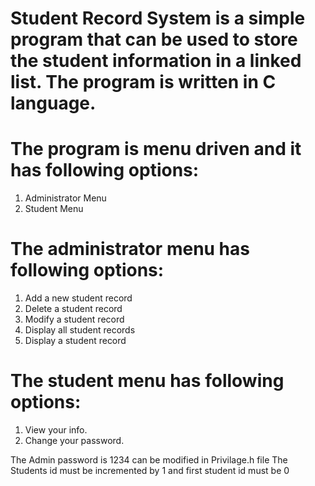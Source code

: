 # Student Record System is a simple program that can be used to store the student information in a linked list. The program is written in C language. 
# The program is menu driven and it has following options:
1. Administrator Menu 
2. Student Menu
# The administrator menu has following options:
 1. Add a new student record
 2. Delete a student record
 3. Modify a student record
 4. Display all student records
 5. Display a student record
 # The student menu has following options:
 1. View your info.
 2. Change your password.


  The Admin password is 1234 can be modified in Privilage.h file 
 The Students id must be incremented by 1 and first student id must be 0 